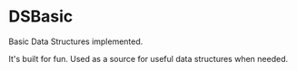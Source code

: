 # DSBasic
Basic Data Structures implemented.

It's built for fun. Used as a source for useful data structures when needed.
